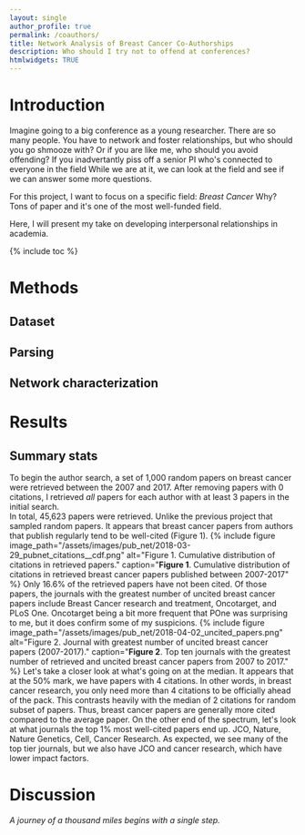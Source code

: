 ```yaml
---
layout: single
author_profile: true
permalink: /coauthors/
title: Network Analysis of Breast Cancer Co-Authorships
description: Who should I try not to offend at conferences?
htmlwidgets: TRUE
---
```


# Introduction

Imagine going to a big conference as a young researcher. There are so many people. You have to network and foster relationships, but who should you go shmooze with? Or if you are like me, who should you avoid offending? If you inadvertantly piss off a senior PI who's connected to everyone in the field 
While we are at it, we can look at the field and see if we can answer some more questions.

For this project, I want to focus on a specific field: _Breast Cancer_
Why? Tons of paper and it's one of the most well-funded field. 

Here, I will present my take on developing interpersonal relationships in academia.  

{% include toc %}

# Methods
## Dataset 
## Parsing 
## Network characterization

# Results

## Summary stats
To begin the author search, a set of 1,000 random papers on breast cancer were retrieved between the 2007 and 2017. After removing papers with 0 citations, I retrieved _all_ papers for each author with at least 3 papers in the initial search.   
In total, 45,623 papers were retrieved. Unlike the previous project that sampled random papers. It appears that breast cancer papers from authors that publish regularly tend to be well-cited (Figure 1). 
{% include figure image_path="/assets/images/pub_net/2018-03-29_pubnet_citations__cdf.png" alt="Figure 1. Cumulative distribution of citations in retrieved papers." caption="**Figure 1**. Cumulative distribution of citations in retrieved breast cancer papers published between 2007-2017" %}
Only 16.6% of the retrieved papers have not been cited. Of those papers, the journals with the greatest number of uncited breast cancer papers include Breast Cancer research and treatment, Oncotarget, and PLoS One. Oncotarget being a bit more frequent that POne was surprising to me, but it does confirm some of my suspicions. 
{% include figure image_path="/assets/images/pub_net/2018-04-02_uncited_papers.png" alt="Figure 2. Journal with greatest number of uncited breast cancer papers (2007-2017)." caption="**Figure 2**. Top ten journals with the greatest number of retrieved and uncited breast cancer papers from 2007 to 2017." %}
Let's take a closer look at what's going on at the median. It appears that at the 50% mark, we have papers with 4 citations. In other words, in breast cancer research, you only need more than 4 citations to be officially ahead of the pack. This contrasts heavily with the median of 2 citations for random subset of papers. Thus, breast cancer papers  are generally more cited compared to the average paper. 
On the other end of the spectrum, let's look at what journals the top 1% most well-cited papers end up. JCO, Nature, Nature Genetics, Cell, Cancer Research. As expected, we see many of the top tier journals, but we also have JCO and cancer research, which have lower impact factors. 










# Discussion


*A journey of a thousand miles begins with a single step.*  